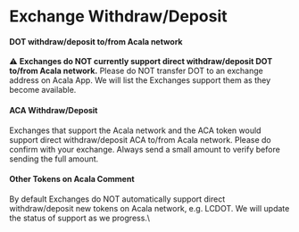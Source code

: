 # Exchange Withdraw/Deposit

#### DOT **withdraw/deposit to/from Acala network** <a href="#dot-withdrawdeposit" id="dot-withdrawdeposit"></a>

⚠️ **Exchanges do NOT currently support direct withdraw/deposit DOT to/from Acala network.** Please do NOT transfer DOT to an exchange address on Acala App. We will list the Exchanges support them as they become available.

#### ACA Withdraw/Deposit <a href="#aca-withdrawdeposit" id="aca-withdrawdeposit"></a>

Exchanges that support the Acala network and the ACA token would support direct withdraw/deposit ACA to/from Acala network. Please do confirm with your exchange. Always send a small amount to verify before sending the full amount.

#### Other Tokens on Acala Comment <a href="#other-tokens-on-acala" id="other-tokens-on-acala"></a>

By default Exchanges do NOT automatically support direct withdraw/deposit new tokens on Acala network, e.g. LCDOT. We will update the status of support as we progress.\
